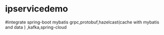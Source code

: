 # ipservicedemo
#integrate spring-boot mybatis grpc,protobuf,hazelcast(cache with mybatis and data ) ,kafka,spring-cloud
